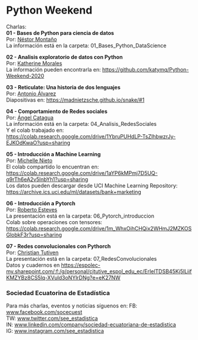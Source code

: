 # Python Weekend

Charlas:  
**01 - Bases de Python para ciencia de datos**  
Por: [Néstor Montaño](https://www.linkedin.com/in/nestor-monta%C3%B1o/)  
La información está en la carpeta: 01_Bases_Python_DataScience 
  
  
**02 - Analisis exploratorio de datos con Python**  
Por: [Katherine Morales](https://www.linkedin.com/in/katherine-morales-7194a3108/)  
La información pueden encontrarla en: https://github.com/katymq/Python-Weekend-2020

  
**03 - Reticulate: Una historia de dos lenguajes**  
Por: [Antonio Álvarez](https://www.linkedin.com/in/aaalvarez94/)  
Diapositivas en: https://madnietzsche.github.io/snake/#1
   
   
**04 - Comportamiento de Redes sociales**  
Por: [Ángel Catagua](https://www.linkedin.com/in/angel-catagua-259b2a78/)    
La información está en la carpeta: 04_Analisis_RedesSociales  
Y el colab trabajado en: https://colab.research.google.com/drive/1YbruPUHdLP-TsZIhbwzrJy-EJKOdKwaO?usp=sharing
   
   
**05 - Introducción a Machine Learning**  
Por: [Michelle Nieto](https://www.linkedin.com/in/michelle-nieto-b3a371114/)         
El colab compartido lo encuentran en: https://colab.research.google.com/drive/1aYP6kMPmj7D5UQ-q9rTh6eA2v5lnbYh1?usp=sharing   
Los datos pueden descargar desde UCI Machine Learning Repository: https://archive.ics.uci.edu/ml/datasets/bank+marketing
  
**06 - Introducción a Pytorch**  
Por: [Roberto Esteves](https://www.linkedin.com/in/restevesd/)  
La presentación está en la carpeta: 06_Pytorch_introduccion  
Colab sobre operaciones con tensores: https://colab.research.google.com/drive/1m_WhxOihCHQix2WHmJ2MZKOSGlobkF3r?usp=sharing  
   
   
**07 - Redes convolucionales con Pythorch**  
Por: [Christian Tutiven](https://www.linkedin.com/in/christian-tutiven)  
La presentación está en la carpeta: 07_RedesConvolucionales  
Datos y cuadernos en https://espolec-my.sharepoint.com/:f:/g/personal/cjtutive_espol_edu_ec/ErIelTDSB45Kj5lLiifKMZYBz8CS5lq-XVuld3oNYlrDNg?e=eK27NW
  


### Sociedad Ecuatorina de Estadística

Para más charlas, eventos y noticias síguenos en:
FB: www.facebook.com/socecuest  
TW: www.twitter.com/see_estadistica  
IN: www.linkedin.com/company/sociedad-ecuatoriana-de-estadistica  
IG: www.instagram.com/see_estadistica  
